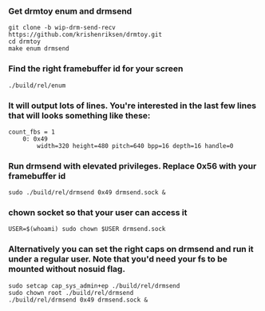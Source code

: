 ### Get drmtoy enum and drmsend
```
git clone -b wip-drm-send-recv https://github.com/krishenriksen/drmtoy.git
cd drmtoy
make enum drmsend
```

### Find the right framebuffer id for your screen
`./build/rel/enum`

### It will output lots of lines. You're interested in the last few lines that will looks something like these:
```
count_fbs = 1
	0: 0x49
		width=320 height=480 pitch=640 bpp=16 depth=16 handle=0
```

### Run drmsend with elevated privileges. Replace 0x56 with your framebuffer id
`sudo ./build/rel/drmsend 0x49 drmsend.sock &`

### chown socket so that your user can access it
`USER=$(whoami) sudo chown $USER drmsend.sock`

### Alternatively you can set the right caps on drmsend and run it under a regular user. Note that you'd need your fs to be mounted without nosuid flag.
```
sudo setcap cap_sys_admin+ep ./build/rel/drmsend
sudo chown root ./build/rel/drmsend
./build/rel/drmsend 0x49 drmsend.sock &
```
